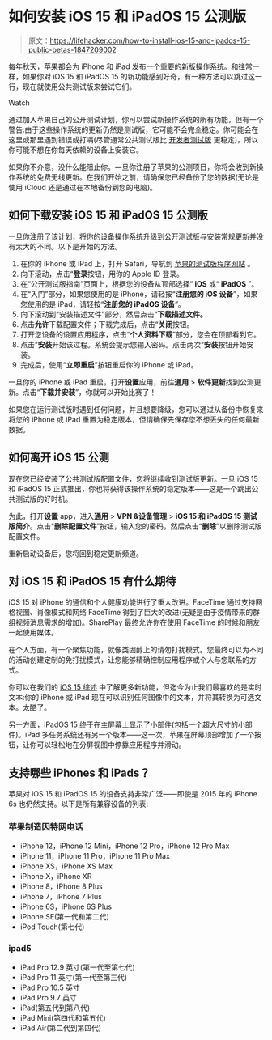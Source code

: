 # 如何安装 iOS 15 和 iPadOS 15 公测版

> 原文：<https://lifehacker.com/how-to-install-ios-15-and-ipados-15-public-betas-1847209002>

每年秋天，苹果都会为 iPhone 和 iPad 发布一个重要的新版操作系统。和往常一样，如果你对 iOS 15 和 iPadOS 15 的新功能感到好奇，有一种方法可以跳过这一行，现在就使用公共测试版来尝试它们。

Watch

通过加入苹果自己的公开测试计划，你可以尝试新操作系统的所有功能，但有一个警告:由于这些操作系统的更新仍然是测试版，它可能不会完全稳定。你可能会在这里或那里遇到错误或打嗝(尽管通常公共测试版比 [开发者测试版](https://lifehacker.com/how-to-enroll-in-the-ios-15-developer-beta-right-now-1847158717) 更稳定)，所以你可能不想在你每天依赖的设备上安装它。

如果你不介意，没什么能阻止你。一旦你注册了苹果的公测项目，你将会收到新操作系统的免费无线更新。在我们开始之前，请确保您已经备份了您的数据(无论是使用 iCloud 还是通过在本地备份到您的电脑)。

## **如何下载安装 iOS 15 和 iPadOS 15 公测版**

一旦你注册了该计划，将你的设备操作系统升级到公开测试版与安装常规更新并没有太大的不同。以下是开始的方法。

1.  在你的 iPhone 或 iPad 上，打开 Safari，导航到 [苹果的测试版程序网站](https://beta.apple.com/sp/betaprogram/) 。
2.  向下滚动，点击“**登录**按钮，用你的 Apple ID 登录。
3.  在“公开测试版指南”页面上，根据您的设备从顶部选择“ **iOS** 或“ **iPadOS** ”。
4.  在“入门”部分，如果您使用的是 iPhone，请轻按“**注册您的 iOS 设备**”，如果您使用的是 iPad，请轻按“**注册您的 iPadOS 设备**”。
5.  向下滚动到“安装描述文件”部分，然后点击“**下载描述文件。**
6.  点击**允许**下载配置文件；下载完成后，点击“**关闭**按钮。
7.  打开您设备的设置应用程序，点击“**个人资料下载**”部分，您会在顶部看到它。
8.  点击“**安装**开始该过程。系统会提示您输入密码。点击两次“**安装**按钮开始安装。
9.  完成后，使用“**立即重启**”按钮重启你的 iPhone 或 iPad。

一旦你的 iPhone 或 iPad 重启，打开**设置**应用，前往**通用** > **软件更新**找到公测更新。点击“**下载并安装**”，你就可以开始比赛了！

如果您在运行测试版时遇到任何问题，并且想要降级，您可以通过从备份中恢复来将您的 iPhone 或 iPad 重置为稳定版本，但请确保先保存您不想丢失的任何最新数据。

## 如何离开 iOS 15 公测

现在您已经安装了公共测试版配置文件，您将继续收到测试版更新。一旦 iOS 15 和 iPadOS 15 正式推出，你也将获得该操作系统的稳定版本——这是一个跳出公共测试版的好时机。

为此，打开**设置** app，进入**通用** > **VPN &设备管理** > **iOS 15 和 iPadOS 15 测试版简介**。点击“**删除配置文件**”按钮，输入您的密码，然后点击“**删除**”以删除测试版配置文件。

重新启动设备后，您将回到稳定更新频道。

## 对 iOS 15 和 iPadOS 15 有什么期待

iOS 15 对 iPhone 的通信和个人健康功能进行了重大改进。FaceTime 通过支持网格视图、肖像模式和网络 FaceTime 得到了巨大的改进(无疑是由于疫情带来的群组视频消息需求的增加)。SharePlay 最终允许你在使用 FaceTime 的时候和朋友一起使用媒体。

在个人方面，有一个聚焦功能，就像类固醇上的请勿打扰模式。您最终可以为不同的活动创建定制的免打扰模式，让您能够精确控制应用程序或个人与您联系的方式。

你可以在我们的 [iOS 15 综述](https://lifehacker.com/the-10-coolest-ios-15-features-announced-at-wwdc-2021-1847048865) 中了解更多新功能，但迄今为止我们最喜欢的是实时文本:你的 iPhone 或 iPad 现在可以识别任何图像中的文本，并将其转换为可选文本。太酷了。

另一方面，iPadOS 15 终于在主屏幕上显示了小部件(包括一个超大尺寸的小部件)。iPad 多任务系统还有另一个版本——这一次，苹果在屏幕顶部增加了一个按钮，让你可以轻松地在分屏视图中停靠应用程序并滑动。

## 支持哪些 iPhones 和 iPads？

苹果对 iOS 15 和 iPadOS 15 的设备支持非常广泛——即使是 2015 年的 iPhone 6s 也仍然支持。以下是所有兼容设备的列表:

### 苹果制造因特网电话

*   iPhone 12，iPhone 12 Mini，iPhone 12 Pro，iPhone 12 Pro Max
*   iPhone 11，iPhone 11 Pro，iPhone 11 Pro Max
*   iPhone XS，iPhone XS Max
*   iPhone X，iPhone XR
*   iPhone 8，iPhone 8 Plus
*   iPhone 7，iPhone 7 Plus
*   iPhone 6S，iPhone 6S Plus
*   iPhone SE(第一代和第二代)
*   iPod Touch(第七代)

### ipad5

*   iPad Pro 12.9 英寸(第一代至第七代)
*   iPad Pro 11 英寸(第一代至第三代)
*   iPad Pro 10.5 英寸
*   iPad Pro 9.7 英寸
*   iPad(第五代到第八代)
*   iPad Mini(第四代和第五代)
*   iPad Air(第二代到第四代)